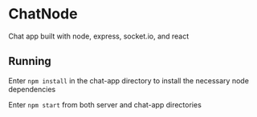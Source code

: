 # ChatNode
Chat app built with node, express, socket.io, and react

## Running ##
Enter `npm install` in the chat-app directory to install the necessary node dependencies

Enter `npm start` from both server and chat-app directories
